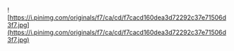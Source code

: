 ![https://i.pinimg.com/originals/f7/ca/cd/f7cacd160dea3d72292c37e71506d3f7.jpg](https://i.pinimg.com/originals/f7/ca/cd/f7cacd160dea3d72292c37e71506d3f7.jpg)
